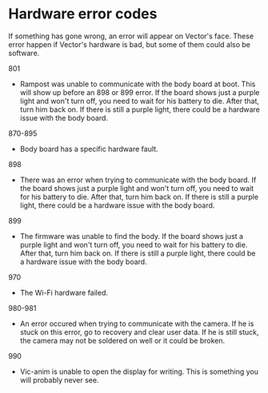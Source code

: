 # Hardware error codes

If something has gone wrong, an error will appear on Vector's face. These error happen if Vector's hardware is bad, but some of them could also be software.

801

* Rampost was unable to communicate with the body board at boot. This will show up before an 898 or 899 error. If the board shows just a purple light and won't turn off, you need to wait for his battery to die. After that, turn him back on. If there is still a purple light, there could be a hardware issue with the body board.

870-895

* Body board has a specific hardware fault.

898

* There was an error when trying to communicate with the body board. If the board shows just a purple light and won't turn off, you need to wait for his battery to die. After that, turn him back on. If there is still a purple light, there could be a hardware issue with the body board.

899

* The firmware was unable to find the body. If the board shows just a purple light and won't turn off, you need to wait for his battery to die. After that, turn him back on. If there is still a purple light, there could be a hardware issue with the body board.

970

* The Wi-Fi hardware failed.

980-981

* An error occured when trying to communicate with the camera. If he is stuck on this error, go to recovery and clear user data. If he is still stuck, the camera may not be soldered on well or it could be broken.

990

* Vic-anim is unable to open the display for writing. This is something you will probably never see.